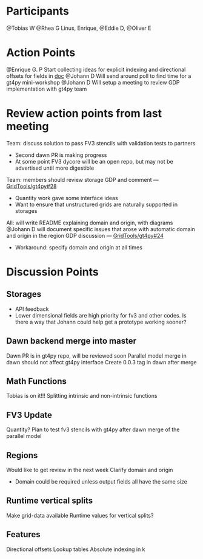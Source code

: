 # Participants

@Tobias W @Rhea G Linus, Enrique, @Eddie D, @Oliver E

# Action Points

@Enrique G. P Start collecting ideas for explicit indexing and directional offsets for fields in [doc](https://docs.google.com/document/d/1J0i89ZqITf-s27CrE215OsVI1MWSXx_aC2TZErxbEI8/edit#)
@Johann D Will send around poll to find time for a gt4py mini-workshop
@Johann D Will setup a meeting to review GDP implementation with gt4py team

# Review action points from last meeting

Team: discuss solution to pass FV3 stencils with validation tests to partners

- Second dawn PR is making progress
- At some point FV3 dycore will be an open repo, but may not be advertised until more digestible

Team: members should review storage GDP and comment — [GridTools/gt4py#28](https://github.com/GridTools/gt4py/pull/28)

- Quantity work gave some interface ideas
- Want to ensure that unstructured grids are naturally supported in storages

All: will write README explaining domain and origin, with diagrams
@Johann D will document specific issues that arose with automatic domain and origin in the region GDP discussion — [GridTools/gt4py#24](https://github.com/GridTools/gt4py/pull/24)

- Workaround: specify domain and origin at all times
# Discussion Points
## Storages
- API feedback
- Lower dimensional fields are high priority for fv3 and other codes. Is there a way that Johann could help get a prototype working sooner?


## Dawn backend merge into master

Dawn PR is in gt4py repo, will be reviewed soon
Parallel model merge in dawn should not affect gt4py interface
Create 0.0.3 tag in dawn after merge


## Math Functions

Tobias is on it!!!
Splitting intrinsic and non-intrinsic functions


## FV3 Update

Quantity?
Plan to test fv3 stencils with gt4py after dawn merge of the parallel model


## Regions

Would like to get review in the next week
Clarify domain and origin

- Domain could be required unless output fields all have the same size


## Runtime vertical splits

Make grid-data available
Runtime values for vertical splits?


## Features

Directional offsets
Lookup tables
Absolute indexing in k
